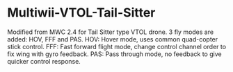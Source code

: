 # Multiwii-VTOL-Tail-Sitter
Modified from MWC 2.4 for Tail Sitter type VTOL drone.
3 fly modes are added: HOV, FFF and PAS.
HOV: Hover mode, uses common quad-copter stick control.
FFF: Fast forward flight mode, change control channel order to fix wing with gyro feedback.
PAS: Pass through mode, no feedback to give quicker control response.
